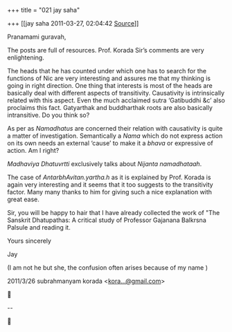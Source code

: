 +++
title = "021 jay saha"

+++
[[jay saha	2011-03-27, 02:04:42 [Source](https://groups.google.com/g/bvparishat/c/L_kwhKsNAvE)]]



Pranamami guravah,

The posts are full of resources. Prof. Korada Sir’s comments are very enlightening.

  

The heads that he has counted under which one has to search for the functions of Nic are very interesting and assures me that my thinking is going in right direction. One thing that interests is most of the heads are basically deal with different aspects of transitivity. Causativity is intrinsically related with this aspect. Even the much acclaimed sutra ‘Gatibuddhi &c’ also proclaims this fact. Gatyarthak and buddharthak roots are also basically intransitive. Do you think so?

  

As per as *Namadhatus* are concerned their relation with causativity is quite a matter of investigation. Semantically a *Nama* which do not express action on its own needs an external ‘cause’ to make it a *bhava* or expressive of action. Am I right?

*Madhaviya Dhatuvrtti* exclusively talks about *Nijanta namadhataah*.

  

The case of *AntarbhAvitan.yartha.h* as it is explained by Prof. Korada is again very interesting and it seems that it too suggests to the transitivity factor. Many many thanks to him for giving such a nice explanation with great ease.

  

Sir, you will be happy to hair that I have already collected the work of "The Sanskrit Dhatupathas: A critical study of Professor Gajanana Balkrsna Palsule and reading it.

Yours sincerely

Jay

(I am not he but she, the confusion often arises because of my name )

  

2011/3/26 subrahmanyam korada \<[kora...@gmail.com]()\>



  
  
  
--  




